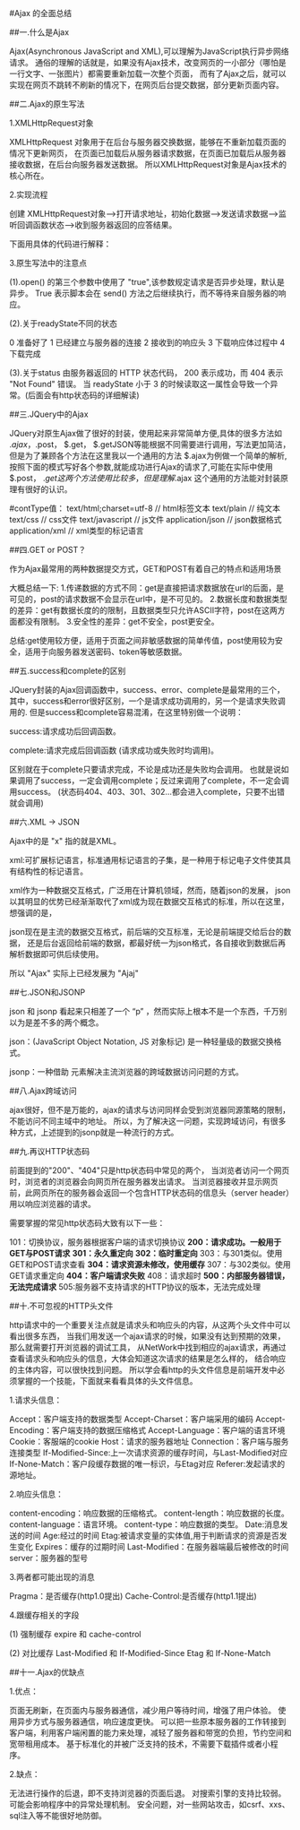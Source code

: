 
#Ajax 的全面总结

##一.什么是Ajax

Ajax(Asynchronous JavaScript and XML),可以理解为JavaScript执行异步网络请求。
通俗的理解的话就是，如果没有Ajax技术，改变网页的一小部分（哪怕是一行文字、一张图片）都需要重新加载一次整个页面，
而有了Ajax之后，就可以实现在网页不跳转不刷新的情况下，在网页后台提交数据，部分更新页面内容。

##二.Ajax的原生写法

1.XMLHttpRequest对象

XMLHttpRequest 对象用于在后台与服务器交换数据，能够在不重新加载页面的情况下更新网页，
在页面已加载后从服务器请求数据，在页面已加载后从服务器接收数据，在后台向服务器发送数据。
所以XMLHttpRequest对象是Ajax技术的核心所在。

2.实现流程

创建 XMLHttpRequest对象——>打开请求地址，初始化数据——>发送请求数据——>监听回调函数状态——>收到服务器返回的应答结果。

下面用具体的代码进行解释：

<script>
    // 1. 创建一个 XMLHttpRequest 类型的对象 —— 相当于打开了一个浏览器
    var xhr = new XMLHttpRequest()
    // 为了兼容版本
    var xhr = window.XMLHttpRequest ? new XMLHttpRequest() : new ActiveXObject('Microsoft.XMLHTTP')
    // 2. 打开与一个网址之间的连接 —— 相当于在地址栏输入访问地址
    xhr.open('GET', './time.php')
    // 3. 通过连接发送一次请求 —— 相当于回车或者点击访问发送请求
    xhr.send(null)
    // 4. 指定 xhr 状态变化事件处理函数 —— 相当于处理网页呈现后的操作
    xhr.onreadystatechange = function () {
      // 通过 xhr 的 readyState 判断此次请求的响应是否接收完成
      if (this.readyState === 4) {
      // 通过 xhr 的 responseText 获取到响应的响应体
          console.log(this)
        }
      }
</script>


3.原生写法中的注意点

(1).open() 的第三个参数中使用了 "true",该参数规定请求是否异步处理，默认是异步。
True 表示脚本会在 send() 方法之后继续执行，而不等待来自服务器的响应。

<script>

    var xhr = window.XMLHttpRequest ? new XMLHttpRequest() : new ActiveXObject('Microsoft.XMLHTTP')
    // 默认第三个参数为 true 意味着采用异步方式执行   同步第三个参数false,注意可能代码不规范会卡死再send
    xhr.open('GET', './time.php', true)
    xhr.send(null)
    xhr.onreadystatechange = function () {
      if (this.readyState === 4) {
      // 这里的代码最后执行
        console.log(this)
      }
    }
</script>

(2).关于readyState不同的状态

0  准备好了
1  已经建立与服务器的连接
2  接收到的响应头
3  下载响应体过程中
4  下载完成

<script>
    xhr.onreadystatechange = function () {
       if (this.readyState === 4) {
        // 获取响应状态码
        console.log(this.status)
        // 获取响应状态描述
        console.log(this.statusText)
        // 获取响应头信息
        console.log(this.getResponseHeader('Content‐Type')) // 指定响应头
        console.log(this.getAllResponseHeader()) // 全部响应头
        // 获取响应体
        console.log(this.responseText) // 文本形式
        console.log(this.responseXML) // XML 形式，了解即可不用了
      }
    }
</script>

(3).关于status 由服务器返回的 HTTP 状态代码，
200 表示成功，而 404 表示 "Not Found" 错误。
当 readyState 小于 3 的时候读取这一属性会导致一个异常。(后面会有http状态码的详细解读)

##三.JQuery中的Ajax

JQuery对原生Ajax做了很好的封装，使用起来非常简单方便,具体的很多方法如 $.ajax，$.post， $.get，
$.getJSON等能根据不同需要进行调用，写法更加简洁，但是为了兼顾各个方法在这里我以一个通用的方法 $.ajax为例做一个简单的解析,
按照下面的模式写好各个参数,就能成功进行Ajax的请求了,可能在实际中使用 $.post， $.get 这两个方法使用比较多，
但是理解$.ajax 这个通用的方法能对封装原理有很好的认识。

<script src="jquery.js"></script>
  <script>
    $.ajax({
      url: '',   //请求地址
      type: 'get',    //数据的提交方式：get和post
      dataType: 'jsonp',   //服务器返回数据的类型，例如xml,String,Json等
      data: { id: 1 },   //需要提交的数据
      //async:   //是否支持异步刷新，默认是true
      success: function (data) {
        console.log(data)
      },   //请求成功后的回调函数,参数data就是服务器返回的数据
      error: function (err) {
        console.log(err)
      },  //请求失败后的回调函数，根据需要可以不写，一般只写上面的success回调函数  具体下面说
      complete: function () {
        console.log('request completed')
      }
    })
</script>

  #contType值：
    text/html;charset=utf-8    // html标签文本
    text/plain    // 纯文本
    text/css    // css文件
    text/javascript    // js文件
    application/json  // json数据格式
    application/xml  // xml类型的标记语言


##四.GET or POST？

作为Ajax最常用的两种数据提交方式，GET和POST有着自己的特点和适用场景

大概总结一下:
1.传递数据的方式不同：get是直接把请求数据放在url的后面，是可见的，post的请求数据不会显示在url中，是不可见的。
2.数据长度和数据类型的差异：get有数据长度的的限制，且数据类型只允许ASCII字符，post在这两方面都没有限制。
3.安全性的差异：get不安全，post更安全。

总结:get使用较方便，适用于页面之间非敏感数据的简单传值，post使用较为安全，适用于向服务器发送密码、token等敏感数据。

##五.success和complete的区别

JQuery封装的Ajax回调函数中，success、error、complete是最常用的三个，
其中，success和error很好区别，一个是请求成功调用的，另一个是请求失败调用的.
但是success和complete容易混淆，在这里特别做一个说明：

success:请求成功后回调函数。

complete:请求完成后回调函数 (请求成功或失败时均调用)。

区别就在于complete只要请求完成，不论是成功还是失败均会调用。
也就是说如果调用了success，一定会调用complete；反过来调用了complete，不一定会调用success。
(状态码404、403、301、302...都会进入complete，只要不出错就会调用)

##六.XML -> JSON

Ajax中的是 "x" 指的就是XML。

xml:可扩展标记语言，标准通用标记语言的子集，是一种用于标记电子文件使其具有结构性的标记语言。

xml作为一种数据交互格式，广泛用在计算机领域，然而，随着json的发展，
json以其明显的优势已经渐渐取代了xml成为现在数据交互格式的标准，所以在这里，想强调的是，

json现在是主流的数据交互格式，前后端的交互标准，无论是前端提交给后台的数据，
还是后台返回给前端的数据，都最好统一为json格式，各自接收到数据后再解析数据即可供后续使用。

所以 "Ajax" 实际上已经发展为 "Ajaj"

##七.JSON和JSONP

json 和 jsonp 看起来只相差了一个 “p” ，然而实际上根本不是一个东西，千万别以为是差不多的两个概念。

json：(JavaScript Object Notation, JS 对象标记) 是一种轻量级的数据交换格式。

jsonp：一种借助 <script></script>元素解决主流浏览器的跨域数据访问问题的方式。

##八.Ajax跨域访问

ajax很好，但不是万能的，ajax的请求与访问同样会受到浏览器同源策略的限制，不能访问不同主域中的地址。
所以，为了解决这一问题，实现跨域访问，有很多种方式，上述提到的jsonp就是一种流行的方式。

##九.再议HTTP状态码

前面提到的"200"、"404"只是http状态码中常见的两个，
当浏览者访问一个网页时，浏览者的浏览器会向网页所在服务器发出请求。
当浏览器接收并显示网页前，此网页所在的服务器会返回一个包含HTTP状态码的信息头（server header）用以响应浏览器的请求。

需要掌握的常见http状态码大致有以下一些：

101：切换协议，服务器根据客户端的请求切换协议
**200：请求成功。一般用于GET与POST请求**
**301：永久重定向**
**302：临时重定向**
303：与301类似。使用GET和POST请求查看
**304：请求资源未修改，使用缓存**
307：与302类似。使用GET请求重定向
**404：客户端请求失败**
408：请求超时
**500：内部服务器错误，无法完成请求**
505:服务器不支持请求的HTTP协议的版本，无法完成处理

##十.不可忽视的HTTP头文件

http请求中的一个重要关注点就是请求头和响应头的内容，从这两个头文件中可以看出很多东西，
当我们用发送一个ajax请求的时候，如果没有达到预期的效果，那么就需要打开浏览器的调试工具，
从NetWork中找到相应的ajax请求，再通过查看请求头和响应头的信息，大体会知道这次请求的结果是怎么样的，
结合响应的主体内容，可以很快找到问题。
所以学会看http的头文件信息是前端开发中必须掌握的一个技能，下面就来看看具体的头文件信息。

1.请求头信息：

Accept：客户端支持的数据类型
Accept-Charset：客户端采用的编码
Accept-Encoding：客户端支持的数据压缩格式
Accept-Language：客户端的语言环境
Cookie：客服端的cookie
Host：请求的服务器地址
Connection：客户端与服务连接类型
If-Modified-Since:上一次请求资源的缓存时间，与Last-Modified对应
If-None-Match：客户段缓存数据的唯一标识，与Etag对应
Referer:发起请求的源地址。

2.响应头信息：

content-encoding：响应数据的压缩格式。
content-length：响应数据的长度。
content-language：语言环境。
content-type：响应数据的类型。
Date:消息发送的时间
Age:经过的时间
Etag:被请求变量的实体值,用于判断请求的资源是否发生变化
Expires：缓存的过期时间
Last-Modified：在服务器端最后被修改的时间
server：服务器的型号

3.两者都可能出现的消息

Pragma：是否缓存(http1.0提出) Cache-Control:是否缓存(http1.1提出)

4.跟缓存相关的字段

(1) 强制缓存 expire 和 cache-control

(2) 对比缓存 Last-Modified 和 If-Modified-Since Etag 和 If-None-Match

##十一.Ajax的优缺点

1.优点：

页面无刷新，在页面内与服务器通信，减少用户等待时间，增强了用户体验。
使用异步方式与服务器通信，响应速度更快。
可以把一些原本服务器的工作转接到客户端，利用客户端闲置的能力来处理，减轻了服务器和带宽的负担，节约空间和宽带租用成本。
基于标准化的并被广泛支持的技术，不需要下载插件或者小程序。

2.缺点：

无法进行操作的后退，即不支持浏览器的页面后退。
对搜索引擎的支持比较弱。
可能会影响程序中的异常处理机制。
安全问题，对一些网站攻击，如csrf、xxs、sql注入等不能很好地防御。



